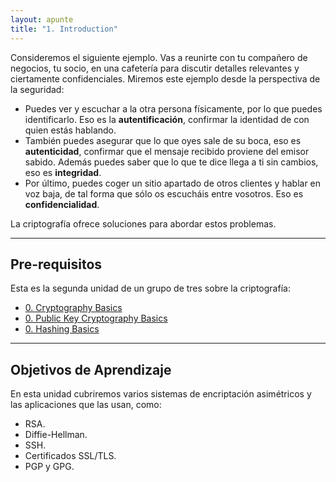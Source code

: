 ```yaml
---
layout: apunte
title: "1. Introduction"
---
```


Consideremos el siguiente ejemplo. Vas a reunirte con tu compañero de negocios, tu socio, en una cafetería para discutir detalles relevantes y ciertamente confidenciales. Miremos este ejemplo desde la perspectiva de la seguridad:

- Puedes ver y escuchar a la otra persona físicamente, por lo que puedes identificarlo. Eso es la **autentificación**, confirmar la identidad de con quien estás hablando.
- También puedes asegurar que lo que oyes sale de su boca, eso es **autenticidad**, confirmar que el mensaje recibido proviene del emisor sabido. Además puedes saber que lo que te dice llega a ti sin cambios, eso es **integridad**.
- Por último, puedes coger un sitio apartado de otros clientes y hablar en voz baja, de tal forma que sólo os escucháis entre vosotros. Eso es **confidencialidad**.

La criptografía ofrece soluciones para abordar estos problemas.

-----------
<h2>Pre-requisitos</h2>
Esta es la segunda unidad de un grupo de tres sobre la criptografía:

- [0. Cryptography Basics](/apuntes/thm/0-pre-career/2-cyber-security-101/6-cryptography/1-cryptography-basics/0-cryptography-basics/)
- [0. Public Key Cryptography Basics](/apuntes/thm/0-pre-career/2-cyber-security-101/6-cryptography/2-public-key-cryptography-basics/0-public-key-cryptography-basics/)
- [0. Hashing Basics](/apuntes/thm/0-pre-career/2-cyber-security-101/6-cryptography/3-hashing-basics/0-hashing-basics/)

---------------
<h2>Objetivos de Aprendizaje</h2>
En esta unidad cubriremos varios sistemas de encriptación asimétricos y las aplicaciones que las usan, como:

- RSA.
- Diffie-Hellman.
- SSH.
- Certificados SSL/TLS.
- PGP y GPG.